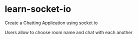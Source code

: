 # learn-socket-io

Create a Chatting Application using socket io


Users allow to choose room name and chat with each another
